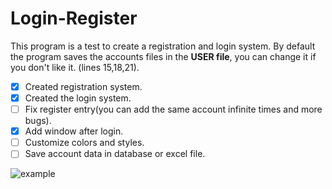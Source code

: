 # Login-Register
This program is a test to create a registration and login system.
By default the program saves the accounts files in the **USER file**, you can change it if you don't like it. (lines 15,18,21).

- [x] Created registration system.
- [x] Created the login system.
- [ ] Fix register entry(you can add the same account infinite times and more bugs).
- [x] Add window after login.
- [ ] Customize colors and styles.
- [ ] Save account data in database or excel file.

![example](https://user-images.githubusercontent.com/69467681/166899428-e9a52b37-0e86-4580-86b4-2ec954aa2aee.PNG)
